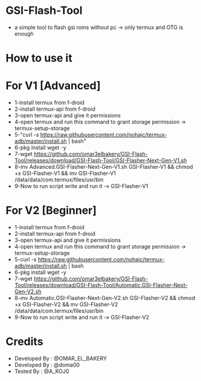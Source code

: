 # GSI-Flash-Tool
- a simple tool to flash gsi roms without pc -> only termux and OTG is enough

# How to use it 
# For V1 [Advanced]
- 1-install termux from f-droid
- 2-install termux-api from f-droid
- 3-open termux-api and give it permissions
- 4-open termux and run this command to grant storage permission -> termux-setup-storage
- 5-"curl -s https://raw.githubusercontent.com/nohajc/termux-adb/master/install.sh | bash"
- 6-pkg install wget -y
- 7-wget https://github.com/omar3elbakery/GSI-Flash-Tool/releases/download/GSI-Flash-Tool/GSI-Flasher-Next-Gen-V1.sh
- 8-mv Advanced.GSI-Flasher-Next-Gen-V1.sh GSI-Flasher-V1 && chmod +x GSI-Flasher-V1 && mv GSI-Flasher-V1 /data/data/com.termux/files/usr/bin
- 9-Now to run script write and run it -» GSI-Flasher-V1
# For V2 [Beginner]
- 1-install termux from f-droid
- 2-install termux-api from f-droid
- 3-open termux-api and give it permissions
- 4-open termux and run this command to grant storage permission -> termux-setup-storage
- 5-curl -s https://raw.githubusercontent.com/nohajc/termux-adb/master/install.sh | bash
- 6-pkg install wget -y
- 7-wget https://github.com/omar3elbakery/GSI-Flash-Tool/releases/download/GSI-Flash-Tool/Automatic.GSI-Flasher-Next-Gen-V2.sh
- 8-mv Automatic.GSI-Flasher-Next-Gen-V2.sh GSI-Flasher-V2 && chmod +x GSI-Flasher-V2 && mv GSI-Flasher-V2 /data/data/com.termux/files/usr/bin
- 9-Now to run script write and run it -» GSI-Flasher-V2
# Credits 
- Developed By : @OMAR_EL_BAKERY
- Developed By : @doma00
- Tested By : @A_KOJ0
